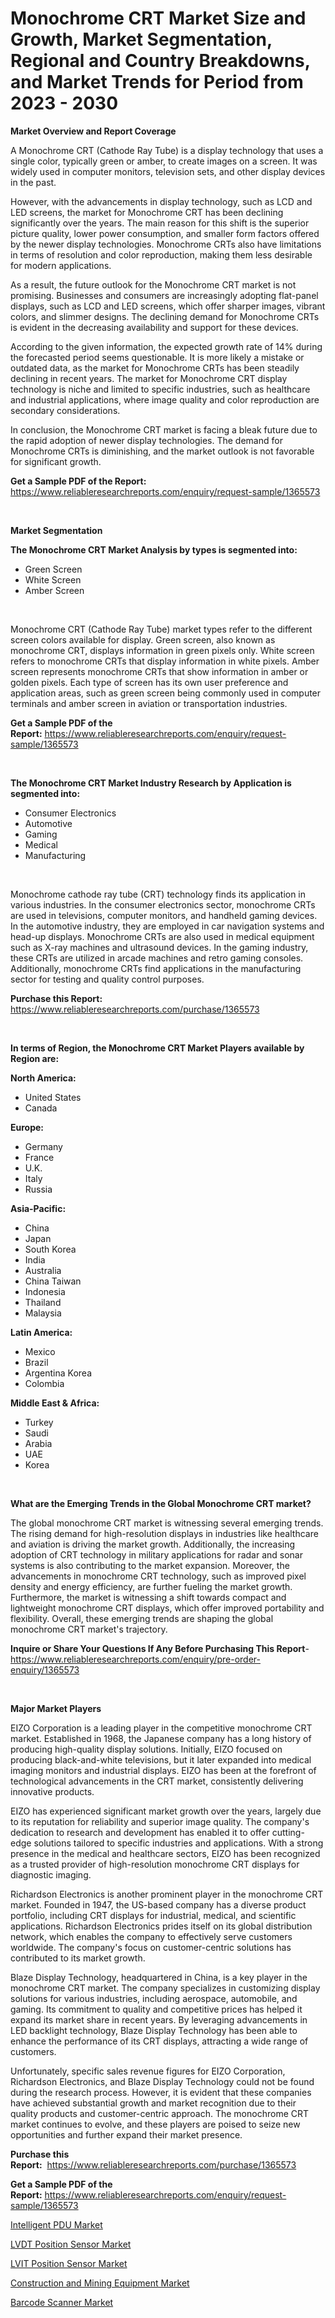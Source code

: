 <p><h1>Monochrome CRT Market Size and Growth, Market Segmentation, Regional and Country Breakdowns, and Market Trends for Period from 2023 -  2030</h1></p><p><strong>Market Overview and Report Coverage</strong></p>
<p><p>A Monochrome CRT (Cathode Ray Tube) is a display technology that uses a single color, typically green or amber, to create images on a screen. It was widely used in computer monitors, television sets, and other display devices in the past.</p><p>However, with the advancements in display technology, such as LCD and LED screens, the market for Monochrome CRT has been declining significantly over the years. The main reason for this shift is the superior picture quality, lower power consumption, and smaller form factors offered by the newer display technologies. Monochrome CRTs also have limitations in terms of resolution and color reproduction, making them less desirable for modern applications.</p><p>As a result, the future outlook for the Monochrome CRT market is not promising. Businesses and consumers are increasingly adopting flat-panel displays, such as LCD and LED screens, which offer sharper images, vibrant colors, and slimmer designs. The declining demand for Monochrome CRTs is evident in the decreasing availability and support for these devices.</p><p>According to the given information, the expected growth rate of 14% during the forecasted period seems questionable. It is more likely a mistake or outdated data, as the market for Monochrome CRTs has been steadily declining in recent years. The market for Monochrome CRT display technology is niche and limited to specific industries, such as healthcare and industrial applications, where image quality and color reproduction are secondary considerations.</p><p>In conclusion, the Monochrome CRT market is facing a bleak future due to the rapid adoption of newer display technologies. The demand for Monochrome CRTs is diminishing, and the market outlook is not favorable for significant growth.</p></p>
<p><strong>Get a Sample PDF of the Report:</strong> <a href="https://www.reliableresearchreports.com/enquiry/request-sample/1365573">https://www.reliableresearchreports.com/enquiry/request-sample/1365573</a></p>
<p>&nbsp;</p>
<p><strong>Market Segmentation</strong></p>
<p><strong>The Monochrome CRT Market Analysis by types is segmented into:</strong></p>
<p><ul><li>Green Screen</li><li>White Screen</li><li>Amber Screen</li></ul></p>
<p>&nbsp;</p>
<p><p>Monochrome CRT (Cathode Ray Tube) market types refer to the different screen colors available for display. Green screen, also known as monochrome CRT, displays information in green pixels only. White screen refers to monochrome CRTs that display information in white pixels. Amber screen represents monochrome CRTs that show information in amber or golden pixels. Each type of screen has its own user preference and application areas, such as green screen being commonly used in computer terminals and amber screen in aviation or transportation industries.</p></p>
<p><strong>Get a Sample PDF of the Report:</strong>&nbsp;<a href="https://www.reliableresearchreports.com/enquiry/request-sample/1365573">https://www.reliableresearchreports.com/enquiry/request-sample/1365573</a></p>
<p>&nbsp;</p>
<p><strong>The Monochrome CRT Market Industry Research by Application is segmented into:</strong></p>
<p><ul><li>Consumer Electronics</li><li>Automotive</li><li>Gaming</li><li>Medical</li><li>Manufacturing</li></ul></p>
<p>&nbsp;</p>
<p><p>Monochrome cathode ray tube (CRT) technology finds its application in various industries. In the consumer electronics sector, monochrome CRTs are used in televisions, computer monitors, and handheld gaming devices. In the automotive industry, they are employed in car navigation systems and head-up displays. Monochrome CRTs are also used in medical equipment such as X-ray machines and ultrasound devices. In the gaming industry, these CRTs are utilized in arcade machines and retro gaming consoles. Additionally, monochrome CRTs find applications in the manufacturing sector for testing and quality control purposes.</p></p>
<p><strong>Purchase this Report:</strong>&nbsp; <a href="https://www.reliableresearchreports.com/purchase/1365573">https://www.reliableresearchreports.com/purchase/1365573</a></p>
<p>&nbsp;</p>
<p><strong>In terms of Region, the Monochrome CRT Market Players available by Region are:</strong></p>
<p>
    <p> <strong> North America: </strong>
        <ul>
            <li>United States</li>
            <li>Canada</li>
        </ul>
        </p> 
    <p> <strong> Europe: </strong>
        <ul>
            <li>Germany</li>
            <li>France</li>
            <li>U.K.</li>
            <li>Italy</li>
            <li>Russia</li>
        </ul>
        </p> 
    <p> <strong> Asia-Pacific: </strong>
        <ul>
            <li>China</li>
            <li>Japan</li>
            <li>South Korea</li>
            <li>India</li>
            <li>Australia</li>
            <li>China Taiwan</li>
            <li>Indonesia</li>
            <li>Thailand</li>
            <li>Malaysia</li>
        </ul>
        </p> 
    <p> <strong> Latin America: </strong>
        <ul>
            <li>Mexico</li>
            <li>Brazil</li>
            <li>Argentina Korea</li>
            <li>Colombia</li>
        </ul>
        </p> 
    <p> <strong> Middle East & Africa: </strong>
        <ul>
            <li>Turkey</li>
            <li>Saudi</li>
            <li>Arabia</li>
            <li>UAE</li>
            <li>Korea</li>
        </ul>
    </p>
    </p>
<p>&nbsp;</p>
<p><strong>What are the Emerging Trends in the Global Monochrome CRT market?</strong></p>
<p><p>The global monochrome CRT market is witnessing several emerging trends. The rising demand for high-resolution displays in industries like healthcare and aviation is driving the market growth. Additionally, the increasing adoption of CRT technology in military applications for radar and sonar systems is also contributing to the market expansion. Moreover, the advancements in monochrome CRT technology, such as improved pixel density and energy efficiency, are further fueling the market growth. Furthermore, the market is witnessing a shift towards compact and lightweight monochrome CRT displays, which offer improved portability and flexibility. Overall, these emerging trends are shaping the global monochrome CRT market's trajectory.</p></p>
<p><strong>Inquire or Share Your Questions If Any Before Purchasing This Report</strong>- <a href="https://www.reliableresearchreports.com/enquiry/pre-order-enquiry/1365573">https://www.reliableresearchreports.com/enquiry/pre-order-enquiry/1365573</a></p>
<p>&nbsp;</p>
<p><strong>Major Market Players</strong></p>
<p><p>EIZO Corporation is a leading player in the competitive monochrome CRT market. Established in 1968, the Japanese company has a long history of producing high-quality display solutions. Initially, EIZO focused on producing black-and-white televisions, but it later expanded into medical imaging monitors and industrial displays. EIZO has been at the forefront of technological advancements in the CRT market, consistently delivering innovative products.</p><p>EIZO has experienced significant market growth over the years, largely due to its reputation for reliability and superior image quality. The company's dedication to research and development has enabled it to offer cutting-edge solutions tailored to specific industries and applications. With a strong presence in the medical and healthcare sectors, EIZO has been recognized as a trusted provider of high-resolution monochrome CRT displays for diagnostic imaging.</p><p>Richardson Electronics is another prominent player in the monochrome CRT market. Founded in 1947, the US-based company has a diverse product portfolio, including CRT displays for industrial, medical, and scientific applications. Richardson Electronics prides itself on its global distribution network, which enables the company to effectively serve customers worldwide. The company's focus on customer-centric solutions has contributed to its market growth.</p><p>Blaze Display Technology, headquartered in China, is a key player in the monochrome CRT market. The company specializes in customizing display solutions for various industries, including aerospace, automobile, and gaming. Its commitment to quality and competitive prices has helped it expand its market share in recent years. By leveraging advancements in LED backlight technology, Blaze Display Technology has been able to enhance the performance of its CRT displays, attracting a wide range of customers.</p><p>Unfortunately, specific sales revenue figures for EIZO Corporation, Richardson Electronics, and Blaze Display Technology could not be found during the research process. However, it is evident that these companies have achieved substantial growth and market recognition due to their quality products and customer-centric approach. The monochrome CRT market continues to evolve, and these players are poised to seize new opportunities and further expand their market presence.</p></p>
<p><strong>Purchase this Report:</strong>&nbsp;&nbsp;<a href="https://www.reliableresearchreports.com/purchase/1365573">https://www.reliableresearchreports.com/purchase/1365573</a></p>
<p></p>
<p><strong>Get a Sample PDF of the Report:</strong>&nbsp;<a href="https://www.reliableresearchreports.com/enquiry/request-sample/1365573">https://www.reliableresearchreports.com/enquiry/request-sample/1365573</a></p>
<p><p><a href="https://www.linkedin.com/pulse/intelligent-pdu-market-size-share-amp-trends-analysis-report-c4bte/">Intelligent PDU Market</a></p><p><a href="https://github.com/NorbertYates/Market-Research-Report-List-1/blob/main/lvdt-position-sensor-market.md">LVDT Position Sensor Market</a></p><p><a href="https://github.com/GroverBarry/Market-Research-Report-List-1/blob/main/lvit-position-sensor-market.md">LVIT Position Sensor Market</a></p><p><a href="https://www.linkedin.com/pulse/construction-mining-equipment-market-size-2023-2030-hftjc/">Construction and Mining Equipment Market</a></p><p><a href="https://medium.com/@williambatz97/barcode-scanner-market-size-growth-forecast-2023-2030-1cd6082024bc">Barcode Scanner Market</a></p></p>
